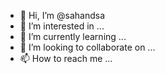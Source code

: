 - 👋 Hi, I’m @sahandsa
- 👀 I’m interested in ...
- 🌱 I’m currently learning ...
- 💞️ I’m looking to collaborate on ...
- 📫 How to reach me ...

<!---
sahandsa/sahandsa is a ✨ special ✨ repository because its `README.md` (this file) appears on your GitHub profile.
You can click the Preview link to take a look at your changes.
--->
